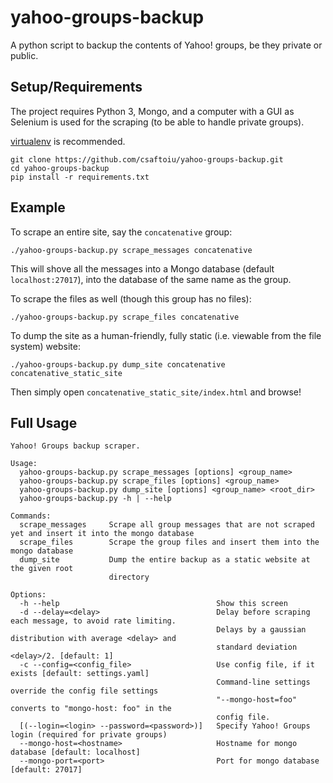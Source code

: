 # yahoo-groups-backup
A python script to backup the contents of Yahoo! groups, be they private or public.

## Setup/Requirements

The project requires Python 3, Mongo, and a computer with a GUI as Selenium is used for the scraping (to be able to handle private groups).

[virtualenv](https://virtualenv.pypa.io/en/stable/) is recommended.

    git clone https://github.com/csaftoiu/yahoo-groups-backup.git
    cd yahoo-groups-backup
    pip install -r requirements.txt

## Example

To scrape an entire site, say the `concatenative` group:

    ./yahoo-groups-backup.py scrape_messages concatenative

This will shove all the messages into a Mongo database (default `localhost:27017`), into the database of the same name as the group.

To scrape the files as well (though this group has no files):

    ./yahoo-groups-backup.py scrape_files concatenative

To dump the site as a human-friendly, fully static (i.e. viewable from the file system) website:

    ./yahoo-groups-backup.py dump_site concatenative concatenative_static_site

Then simply open `concatenative_static_site/index.html` and browse!

## Full Usage
```
Yahoo! Groups backup scraper.

Usage:
  yahoo-groups-backup.py scrape_messages [options] <group_name>
  yahoo-groups-backup.py scrape_files [options] <group_name>
  yahoo-groups-backup.py dump_site [options] <group_name> <root_dir>
  yahoo-groups-backup.py -h | --help

Commands:
  scrape_messages     Scrape all group messages that are not scraped yet and insert it into the mongo database
  scrape_files        Scrape the group files and insert them into the mongo database
  dump_site           Dump the entire backup as a static website at the given root
                      directory

Options:
  -h --help                                   Show this screen
  -d --delay=<delay>                          Delay before scraping each message, to avoid rate limiting.
                                              Delays by a gaussian distribution with average <delay> and
                                              standard deviation <delay>/2. [default: 1]
  -c --config=<config_file>                   Use config file, if it exists [default: settings.yaml]
                                              Command-line settings override the config file settings
                                              "--mongo-host=foo" converts to "mongo-host: foo" in the
                                              config file.
  [(--login=<login> --password=<password>)]   Specify Yahoo! Groups login (required for private groups)
  --mongo-host=<hostname>                     Hostname for mongo database [default: localhost]
  --mongo-port=<port>                         Port for mongo database [default: 27017]

```
